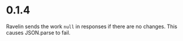 # 0.1.4

Ravelin sends the work `null` in responses if there are no changes.  This causes JSON.parse to fail.  